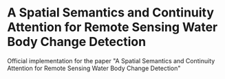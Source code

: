 # A Spatial Semantics and Continuity Attention for Remote Sensing Water Body Change Detection

Official implementation for the paper "A Spatial Semantics and Continuity Attention for Remote Sensing Water Body Change Detection"



